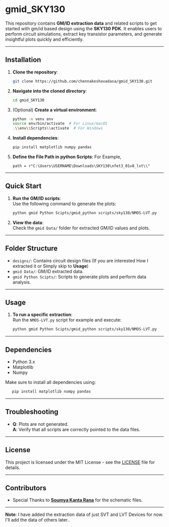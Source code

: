 
# **gmid_SKY130**  
This repository contains **GM/ID extraction data** and related scripts to get started with gm/id based design using the **SKY130 PDK**. It enables users to perform circuit simulations, extract key transistor parameters, and generate insightful plots quickly and efficiently.  

---

## **Installation**

1. **Clone the repository**:  
   ```bash
   git clone https://github.com/chennakeshavadasa/gmid_SKY130.git
   ```

2. **Navigate into the cloned directory**:  
   ```bash
   cd gmid_SKY130
   ```

3. (Optional) **Create a virtual environment**:  
   ```bash
   python -m venv env
   source env/bin/activate  # For Linux/macOS
   .\\env\\Scripts\\activate  # For Windows
   ```

4. **Install dependencies**:  
   ```bash
   pip install matplotlib numpy pandas
   ```
5. **Define the File Path in python Scripts**:
    For Example,
   ```
   path = r"C:\Users\USERNAME\Downloads\SKY130\nfet3_01v8_lvt\\"

   ```   

---

## **Quick Start**

1. **Run the GM/ID scripts**:  
   Use the following command to generate the plots:  
   ```bash
   python gmid Python Scipts/gmid_python scripts/sky130/NMOS-LVT.py
   ```

2. **View the data**:  
   Check the `gmid Data/` folder for extracted GM/ID values and plots.

---

## **Folder Structure**
- `designs/`: Contains circuit design files (If you are interested How I extracted it or Simply skip to **Usage**)
- `gmid Data/`: GM/ID extracted data.
- `gmid Python Scipts/`: Scripts to generate plots and perform data analysis.

---

## **Usage**
1. **To run a specific extraction**:  
   Run the `NMOS-LVT.py` script for example and execute:  
   ```bash
   python gmid Python Scipts/gmid_python scripts/sky130/NMOS-LVT.py
   ```

---

## **Dependencies**
- Python 3.x
- Matplotlib
- Numpy

Make sure to install all dependencies using:  
```bash
   pip install matplotlib numpy pandas
```

---

## **Troubleshooting**

- **Q**: Plots are not generated.  
  **A**: Verify that all scripts are correctly pointed to the data files.

---

## **License**
This project is licensed under the MIT License - see the [LICENSE](LICENSE) file for details.

---

## **Contributors**
- Special Thanks to [**Soumya Kanta Rana**](https://www.linkedin.com/in/soumya-rana/) for the schematic files.

---
**Note**: I have added the extraction data of just SVT and LVT Devices for now. I'll add the data of others later..

